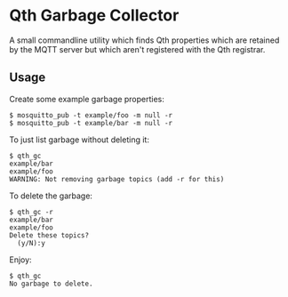 Qth Garbage Collector
=====================

A small commandline utility which finds Qth properties which are retained by
the MQTT server but which aren't registered with the Qth registrar.


Usage
-----

Create some example garbage properties:

    $ mosquitto_pub -t example/foo -m null -r
    $ mosquitto_pub -t example/bar -m null -r

To just list garbage without deleting it:

    $ qth_gc
    example/bar
    example/foo
    WARNING: Not removing garbage topics (add -r for this)

To delete the garbage:

    $ qth_gc -r
    example/bar
    example/foo
    Delete these topics?
      (y/N):y

Enjoy:

    $ qth_gc
    No garbage to delete.
